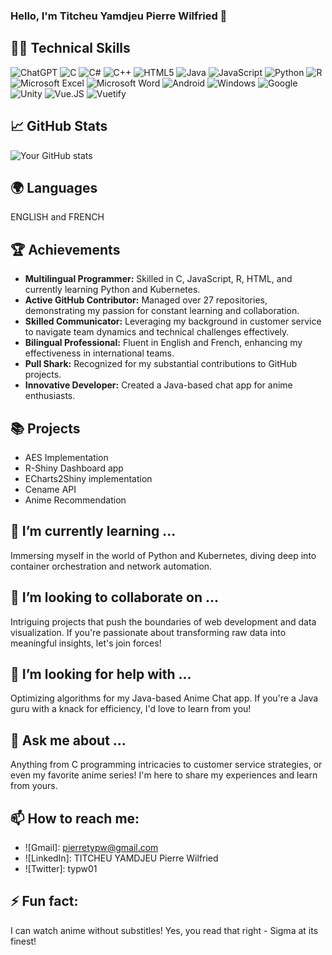 ### Hello, I'm Titcheu Yamdjeu Pierre Wilfried :wave:

## 👨‍💻 Technical Skills
 ![ChatGPT](https://img.shields.io/badge/chatGPT-74aa9c?style=for-the-badge&logo=openai&logoColor=white)
 ![C](https://img.shields.io/badge/c-%2300599C.svg?style=for-the-badge&logo=c&logoColor=white)
 ![C#](https://img.shields.io/badge/c%23-%23239120.svg?style=for-the-badge&logo=c-sharp&logoColor=white)
 ![C++](https://img.shields.io/badge/c++-%2300599C.svg?style=for-the-badge&logo=c%2B%2B&logoColor=white)
 ![HTML5](https://img.shields.io/badge/html5-%23E34F26.svg?style=for-the-badge&logo=html5&logoColor=white)
 ![Java](https://img.shields.io/badge/java-%23ED8B00.svg?style=for-the-badge&logo=openjdk&logoColor=white)
 ![JavaScript](https://img.shields.io/badge/javascript-%23323330.svg?style=for-the-badge&logo=javascript&logoColor=%23F7DF1E)
 ![Python](https://img.shields.io/badge/python-3670A0?style=for-the-badge&logo=python&logoColor=ffdd54)
 ![R](https://img.shields.io/badge/r-%23276DC3.svg?style=for-the-badge&logo=r&logoColor=white)
 ![Microsoft Excel](https://img.shields.io/badge/Microsoft_Excel-217346?style=for-the-badge&logo=microsoft-excel&logoColor=white)
 ![Microsoft Word](https://img.shields.io/badge/Microsoft_Word-2B579A?style=for-the-badge&logo=microsoft-word&logoColor=white)
 ![Android](https://img.shields.io/badge/Android-3DDC84?style=for-the-badge&logo=android&logoColor=white)
 ![Windows](https://img.shields.io/badge/Windows-0078D6?style=for-the-badge&logo=windows&logoColor=white)
 ![Google](https://img.shields.io/badge/google-4285F4?style=for-the-badge&logo=google&logoColor=white)
 ![Unity](https://img.shields.io/badge/unity-%23000000.svg?style=for-the-badge&logo=unity&logoColor=white)
 ![Vue.JS](https://img.shields.io/badge/Vue.js-4FC08D.svg?style=for-the-badge&logo=vuedotjs&logoColor=white)
 ![Vuetify](https://img.shields.io/badge/Vuetify-1867C0.svg?style=for-the-badge&logo=Vuetify&logoColor=white)

## 📈 GitHub Stats
![Your GitHub stats](https://github-readme-stats.vercel.app/api?username=TYPW1&show_icons=true&theme=radical)

## 🌍 Languages
ENGLISH and FRENCH  

## 🏆 Achievements
- **Multilingual Programmer:** Skilled in C, JavaScript, R, HTML, and currently learning Python and Kubernetes.
- **Active GitHub Contributor:** Managed over 27 repositories, demonstrating my passion for constant learning and collaboration.
- **Skilled Communicator:** Leveraging my background in customer service to navigate team dynamics and technical challenges effectively.
- **Bilingual Professional:** Fluent in English and French, enhancing my effectiveness in international teams.
- **Pull Shark:** Recognized for my substantial contributions to GitHub projects.
- **Innovative Developer:** Created a Java-based chat app for anime enthusiasts.

## 📚 Projects
- AES Implementation
- R-Shiny Dashboard app
- ECharts2Shiny implementation
- Cename API
- Anime Recommendation

## 🌱 I’m currently learning ...
Immersing myself in the world of Python and Kubernetes, diving deep into container orchestration and network automation.

## 👯 I’m looking to collaborate on ...
Intriguing projects that push the boundaries of web development and data visualization. If you're passionate about transforming raw data into meaningful insights, let's join forces!

## 🤔 I’m looking for help with ...
Optimizing algorithms for my Java-based Anime Chat app. If you're a Java guru with a knack for efficiency, I'd love to learn from you!

## 💬 Ask me about ...
Anything from C programming intricacies to customer service strategies, or even my favorite anime series! I'm here to share my experiences and learn from yours.

## 📫 How to reach me:
- ![Gmail]: <pierretypw@gmail.com>
- ![LinkedIn]: TITCHEU YAMDJEU Pierre Wilfried
- ![Twitter]: typw01

## ⚡ Fun fact:
I can watch anime without substitles! Yes, you read that right - Sigma at its finest!
